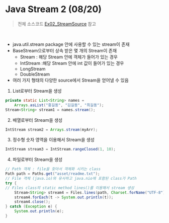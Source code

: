 # Java Stream 2 (08/20)

> 전체 소스코드 [Ex02_StreamSource](https://github.com/5dddddo/java/blob/master/0820_Java_SE_programming%20-%20Stream/Ex02_StreamSource.java) 참고

<br>

* java.util.stream package 안에 사용할 수 있는 stream이 존재
 * BaseStream으로부터 상속 받은 몇 개의 Stream이 존재
    * Stream : 해당 Stream 안에 객체가 들어가 있는 경우
    * IntStream :해당 Stream 안에 int 값이 들어가 있는 경우
    * LongStream
    * DoubleStream
 * 여러 가지 형태의 다양한 source에서 Stream을 얻어낼 수 있음

1.  List로부터 Stream을 생성

``` java
private static List<String> names = 
    Arrays.asList("홍길동", "김길동", "최길동");
Stream<String> stream1 = names.stream();
```

2. 배열로부터 Stream을 생성

``` java
IntStream stream2 = Arrays.stream(myArr);
```

3. 정수형 숫자 영역을 이용해서 Stream을 생성

``` java
IntStream stream3 = IntStream.rangeClosed(1, 10);
```

4.  파일로부터 Stream을 생성

``` java
// Path 객체 : file을 찾아서 객체화 시키는 class
Path path = Paths.get("asset/readme.txt");
// File 객체 (java.io)와 유사하고 java.nio에 포함된 class가 Path
try {
// Files class의 static method lines()를 이용해서 stream 생성
    Stream<String> stream4 = Files.lines(path, Charset.forName("UTF-8"));
    stream4.forEach(t -> System.out.println(t));
    stream4.close();
} catch (Exception e) {
    System.out.println(e);
}
```

